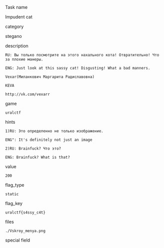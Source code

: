 Task name

   Impudent cat

category

   stegano

description

    RU: Вы только посмотрите на этого нахального кота! Отвратительно! Что за плохие манеры.

    ENG: Just look at this sassy cat! Disgusting! What a bad manners.

    Vexar(Миланкович Маргарита Радиславовна)

    KEVA

    http://vk.com/vexarr

game

    uralctf

hints

    1)RU: Это определенно не только изображение.

    ENG": It's definitely not just an image

    2)RU: Brainfuck? Что это?

    ENG: Brainfuck? What is that?

value

    200

flag_type

    static

flag_key

    uralctf{s4ssy_c4t}

files

    ./Vskroy_menya.png

special field

    



